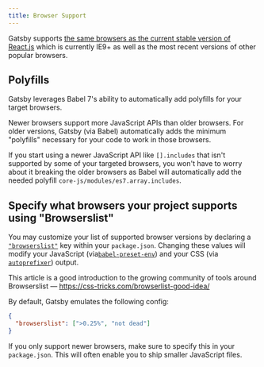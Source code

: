 ```yaml
---
title: Browser Support
---
```


Gatsby supports [the same browsers as the current stable version of React.js](https://facebook.github.io/react/docs/react-dom.html#browser-support) which is currently IE9+ as well as the most recent versions of other popular browsers.

## Polyfills

Gatsby leverages Babel 7's ability to automatically add polyfills for your target browsers.

Newer browsers support more JavaScript APIs than older browsers. For older versions, Gatsby (via Babel) automatically adds the minimum "polyfills" necessary for your code to work in those browsers.

If you start using a newer JavaScript API like `[].includes` that isn't supported by some of your targeted browsers, you won't have to worry about it breaking the older browsers as Babel will automatically add the needed polyfill `core-js/modules/es7.array.includes`.

## Specify what browsers your project supports using "Browserslist"

You may customize your list of supported browser versions by declaring a [`"browserslist"`](https://github.com/ai/browserslist) key within your `package.json`. Changing these values will modify your JavaScript (via[`babel-preset-env`](https://github.com/babel/babel-preset-env#targetsbrowsers)) and your CSS (via [`autoprefixer`](https://github.com/postcss/autoprefixer)) output.

This article is a good introduction to the growing community of tools around Browserslist — https://css-tricks.com/browserlist-good-idea/

By default, Gatsby emulates the following config:

```json:title=package.json
{
  "browserslist": [">0.25%", "not dead"]
}
```

If you only support newer browsers, make sure to specify this in your `package.json`. This will often enable you to ship smaller JavaScript files.
